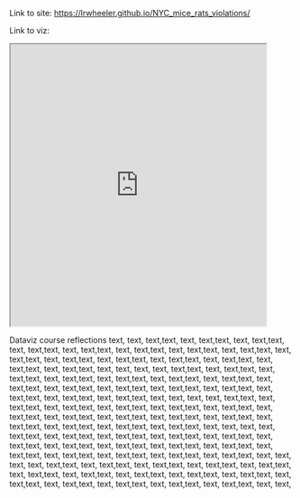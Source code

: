Link to site: https://lrwheeler.github.io/NYC_mice_rats_violations/

Link to viz:
<iframe src="https://public.tableau.com/views/NYC_mice_rats_restaurants/Dashboard1?:showVizHome=no&:embed=true" width="90%" height="500"></iframe> 

Dataviz course reflections
text, text, text,text, text, text,text, text, text,text, text, text,text, text, text,text, text, text,text, text, text,text, text, text,text, text, text,text, text, text,text, text, text,text, text, text,text, text, text,text, text, text,text, text, text,text, text, text,
text, text, text,text, text, text,text, text, text,text, text, text,text, text, text,text, text, text,text, text, text,text, text, text,text, text, text,text, text, text,text, text, text,text, text, text,text, text, text,text, text, text,text, text, text,text, text, text,
text, text, text,text, text, text,text, text, text,text, text, text,text, text, text,text, text, text,text, text, text,text, text, text,text, text, text,text, text, text,text, text, text,text, text, text,text, text, text,text, text, text,text, text, text,text, text, text,
text, text, text,text, text, text,text, text, text,text, text, text,text, text, text,text, text, text,text, text, text,text, text, text,text, text, text,text, text, text,text, text, text,text, text, text,text, text, text,text, text, text,text, text, text,text, text, text,
text, text, text,text, text, text,text, text, text,text, text, text,text, text, text,text, text, text,text, text, text,text, text, text,text, text, text,text, text, text,text, text, text,text, text, text,text, text, text,text, text, text,text, text, text,text, text, text,
